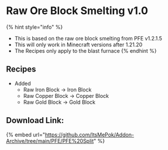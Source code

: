 # Raw Ore Block Smelting v1.0

{% hint style="info" %}
* This is based on the raw ore block smelting from PFE v1.2.1.5
* This will only work in Minecraft versions after 1.21.20
* The Recipes only apply to the blast furnace
{% endhint %}

## Recipes

* Added
  * Raw Iron Block -> Iron Block
  * Raw Copper Block -> Copper Block
  * Raw Gold Block -> Gold Block

## Download Link:

{% embed url="https://github.com/ItsMePok/Addon-Archive/tree/main/PFE/PFE%20Split" %}
